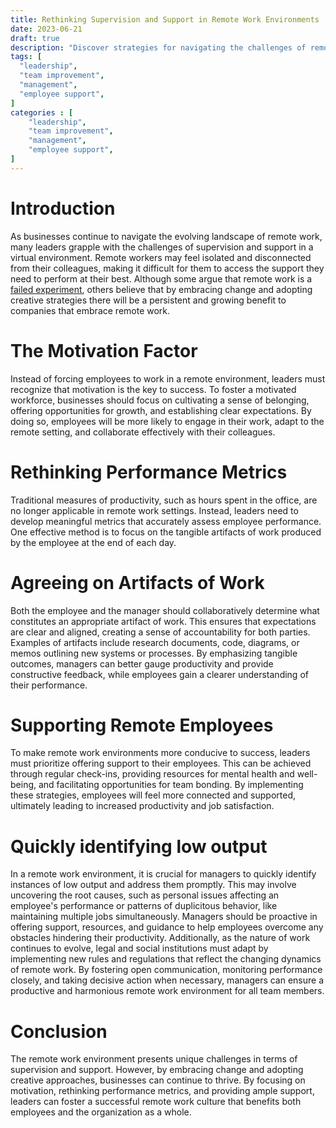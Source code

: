 ```yaml
---
title: Rethinking Supervision and Support in Remote Work Environments
date: 2023-06-21
draft: true
description: "Discover strategies for navigating the challenges of remote work environments in our latest article. Learn how to motivate employees, rethink performance metrics, and provide essential support to foster success. Explore the importance of quickly identifying and addressing low output while adapting to the evolving landscape of remote work. Embrace change and improve your business with our insightful tips."
tags: [
  "leadership",
  "team improvement",
  "management",
  "employee support",
]
categories : [
    "leadership",
    "team improvement",
    "management",
    "employee support",
]
---
```


# Introduction

As businesses continue to navigate the evolving landscape of remote work, many leaders grapple with the challenges of supervision and support in a virtual environment. Remote workers may feel isolated and disconnected from their colleagues, making it difficult for them to access the support they need to perform at their best. Although some argue that remote work is a [failed experiment](https://fortune.com/2023/05/05/openai-ceo-sam-altman-remote-work-mistake-return-to-office/), others believe that by embracing change and adopting creative strategies there will be a persistent and growing benefit to companies that embrace remote work. 

# The Motivation Factor

Instead of forcing employees to work in a remote environment, leaders must recognize that motivation is the key to success. To foster a motivated workforce, businesses should focus on cultivating a sense of belonging, offering opportunities for growth, and establishing clear expectations. By doing so, employees will be more likely to engage in their work, adapt to the remote setting, and collaborate effectively with their colleagues.

# Rethinking Performance Metrics

Traditional measures of productivity, such as hours spent in the office, are no longer applicable in remote work settings. Instead, leaders need to develop meaningful metrics that accurately assess employee performance. One effective method is to focus on the tangible artifacts of work produced by the employee at the end of each day.

# Agreeing on Artifacts of Work

Both the employee and the manager should collaboratively determine what constitutes an appropriate artifact of work. This ensures that expectations are clear and aligned, creating a sense of accountability for both parties. Examples of artifacts include research documents, code, diagrams, or memos outlining new systems or processes. By emphasizing tangible outcomes, managers can better gauge productivity and provide constructive feedback, while employees gain a clearer understanding of their performance.

# Supporting Remote Employees

To make remote work environments more conducive to success, leaders must prioritize offering support to their employees. This can be achieved through regular check-ins, providing resources for mental health and well-being, and facilitating opportunities for team bonding. By implementing these strategies, employees will feel more connected and supported, ultimately leading to increased productivity and job satisfaction.

# Quickly identifying low output

In a remote work environment, it is crucial for managers to quickly identify instances of low output and address them promptly. This may involve uncovering the root causes, such as personal issues affecting an employee's performance or patterns of duplicitous behavior, like maintaining multiple jobs simultaneously. Managers should be proactive in offering support, resources, and guidance to help employees overcome any obstacles hindering their productivity. Additionally, as the nature of work continues to evolve, legal and social institutions must adapt by implementing new rules and regulations that reflect the changing dynamics of remote work. By fostering open communication, monitoring performance closely, and taking decisive action when necessary, managers can ensure a productive and harmonious remote work environment for all team members.

# Conclusion

The remote work environment presents unique challenges in terms of supervision and support. However, by embracing change and adopting creative approaches, businesses can continue to thrive. By focusing on motivation, rethinking performance metrics, and providing ample support, leaders can foster a successful remote work culture that benefits both employees and the organization as a whole.